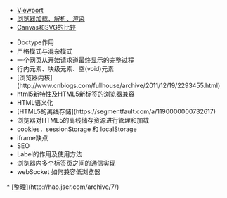 * [Viewport](http://ourjs.com/detail/54c73ba2232227083e00001a)
* [浏览器加载、解析、渲染](http://www.jianshu.com/p/e141d1543143)
* [Canvas和SVG的比较](http://www.w3school.com.cn/html5/html_5_canvas_vs_svg.asp)

<ul>
<li>Doctype作用</li>
<li>严格模式与混杂模式</li>
<li>一个网页从开始请求道最终显示的完整过程</li>
<li>行内元素、块级元素、空(void)元素</li>
<li> [浏览器内核](http://www.cnblogs.com/fullhouse/archive/2011/12/19/2293455.html)</li>
<li>html5新特性及HTML5新标签的浏览器兼容</li>
<li>HTML语义化</li>
<li> [HTML5的离线存储](https://segmentfault.com/a/1190000000732617)</li>
<li>浏览器对HTML5的离线储存资源进行管理和加载</li>
<li>cookies，sessionStorage 和 localStorage </li>
<li>iframe缺点</li>
<li>SEO</li>
<li>Label的作用及使用方法</li>
<li>浏览器内多个标签页之间的通信实现</li>
<li>webSocket 如何兼容低浏览器</li>
</ul>
* [整理](http://hao.jser.com/archive/7/)
